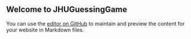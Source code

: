 ## Welcome to JHUGuessingGame

You can use the [editor on GitHub](https://github.com/fatihardazengin/JHUGuessingGame/edit/gh-pages/index.md) to maintain and preview the content for your website in Markdown files.


